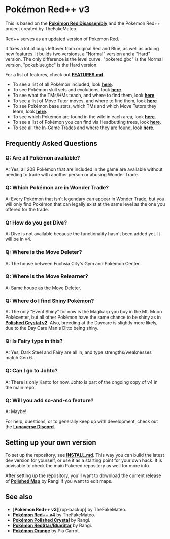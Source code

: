 # Pokémon Red++ v3

This is based on the [**Pokémon Red Disassembly**][pokered] and the Pokemon Red++ project created by TheFakeMateo.

Red++ serves as an updated version of Pokémon Red.

It fixes a lot of bugs leftover from original Red and Blue, as well as adding new features.
It builds two versions, a "Normal" version and a "Hard" version. The only difference is the level curve.
"pokered.gbc" is the Normal version, "pokeblue.gbc" is the Hard version.

For a list of features, check out [**FEATURES.md**](FEATURES.md).

* To see a list of all Pokémon included, look [**here**](constants/pokemon_constants.asm).
* To see Pokémon skill sets and evolutions, look [**here**](data/evos_moves.asm).
* To see what the TMs/HMs teach, and where to find them, look [**here**](data/tms.asm).
* To see a list of Move Tutor moves, and where to find them, look [**here**](data/move_tutors.asm)
* To see Pokémon base stats, which TMs and which Move Tutors they learn, look [**here**](data/baseStats/).
* To see which Pokémon are found in the wild in each area, look [**here**](data/wildPokemon/).
* To see a list of Pokémon you can find via Headbutting trees, look [**here**](data/wildPokemon/tree_mons.asm).
* To see all the In-Game Trades and where they are found, look [**here**](data/trades.asm).



## Frequently Asked Questions

### Q: Are all Pokémon available?
A: Yes, all 208 Pokémon that are included in the game are available without needing to trade with another person or abusing Wonder Trade.

### Q: Which Pokémon are in Wonder Trade?
A: Every Pokémon that isn't legendary can appear in Wonder Trade, but you will only find Pokémon that can legally exist at the same level as the one you offered for the trade.

### Q: How do you get Dive?
A: Dive is not available because the functionality hasn't been added yet. It will be in v4.

### Q: Where is the Move Deleter?
A: The house between Fuchsia City's Gym and Pokémon Center.

### Q: Where is the Move Relearner?
A: Same house as the Move Deleter.

### Q: Where do I find Shiny Pokémon?
A: The only "Event Shiny" for now is the Magikarp you buy in the Mt. Moon Pokécenter, but all other Pokémon have the same chance to be shiny as in [**Polished Crystal v2**][polished]. Also, breeding at the Daycare is slightly more likely, due to the Day Care Man's Ditto being shiny.

### Q: Is Fairy type in this?
A: Yes, Dark Steel and Fairy are all in, and type strengths/weaknesses match Gen 6.

### Q: Can I go to Johto?
A: There is only Kanto for now. Johto is part of the ongoing copy of v4 in the main repo.

### Q: Will you add so-and-so feature?
A: Maybe!


For help, questions, or to generally keep up with development, check out the [**Lunaverse Discord**][lunaverse].



## Setting up your own version

To set up the repository, see [**INSTALL.md**](INSTALL.md). This way you can build the latest dev version for yourself, or use it as a starting point for your own hack.
It is advisable to check the main Pokered repository as well for more info.

After setting up the repository, you'll want to download the current release of [**Polished Map**][polishedmap] by Rangi if you want to edit maps.



## See also

* [**Pokémon Red++ v3**][rpp-backup] by TheFakeMateo.
* [**Pokémon Red++ v4**][redplusplus] by TheFakeMateo.
* [**Pokémon Polished Crystal**][polished] by Rangi.
* [**Pokémon RedStar/BlueStar**][redstarbluestar] by Rangi.
* [**Pokémon Orange**][orange] by Pia Carrot.



[polished]: http://github.com/rangi42/polishedcrystal
[polishedmap]: https://github.com/rangi42/polished-map
[redplusplus]: https://github.com/TheFakeMateo/RedPlusPlus
[redstarbluestar]: https://github.com/Rangi42/redstarbluestar
[orange]: https://github.com/PiaCarrot/pokeorange
[pokered]: https://github.com/pret/pokered
[lunaverse]: https://discord.gg/SQwkd7r
